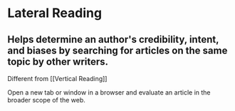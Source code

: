 # Lateral Reading
## Helps determine an author's credibility, intent, and biases by searching for articles on the same topic by other writers.

Different from [[Vertical Reading]] 

Open a new tab or window in a browser and evaluate an article in the broader scope of the web.